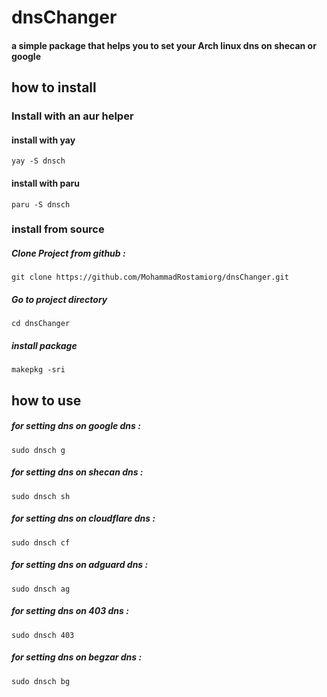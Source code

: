 # dnsChanger

#### a simple package that helps you to set your Arch linux dns on shecan or google


## how to install
### Install with an aur helper
#### install with yay
```
yay -S dnsch
```
#### install with paru
```
paru -S dnsch
```

### install from source

##### Clone Project from github :
```
git clone https://github.com/MohammadRostamiorg/dnsChanger.git
```
##### Go to project directory
```
cd dnsChanger
```
##### install package
```
makepkg -sri
```



## how to use

##### for setting dns on google dns :
```
sudo dnsch g
```
##### for setting dns on shecan dns :
```
sudo dnsch sh
```
##### for setting dns on cloudflare dns :
```
sudo dnsch cf
```
##### for setting dns on adguard dns :
```
sudo dnsch ag
```
##### for setting dns on 403 dns :
```
sudo dnsch 403
```
##### for setting dns on begzar dns :
```
sudo dnsch bg
```

